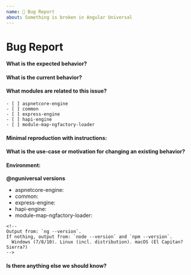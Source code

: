 ```yaml
---
name: 🐞 Bug Report
about: Something is broken in Angular Universal
---
```

# Bug Report

#### What is the expected behavior?


#### What is the current behavior?


#### What modules are related to this issue?
```
- [ ] aspnetcore-engine
- [ ] common
- [ ] express-engine
- [ ] hapi-engine
- [ ] module-map-ngfactory-loader
```


#### Minimal reproduction with instructions:


#### What is the use-case or motivation for changing an existing behavior?


#### Environment:
**@nguniversal versions**
  - aspnetcore-engine: 
  - common:
  - express-engine:
  - hapi-engine:
  - module-map-ngfactory-loader:
```
<!--
Output from: `ng --version`.
If nothing, output from: `node --version` and `npm --version`.
  Windows (7/8/10). Linux (incl. distribution). macOS (El Capitan? Sierra?)
-->
```


#### Is there anything else we should know?